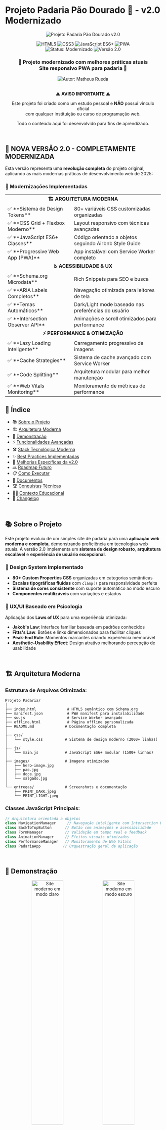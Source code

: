 # Projeto Padaria Pão Dourado 🍞 - v2.0 Modernizado

<div align="center">
  <img src="https://img.shields.io/badge/Projeto-Padaria%20P%C3%A3o%20Dourado%20v2.0-brown?style=for-the-badge&logo=bread-slice" alt="Projeto Padaria Pão Dourado v2.0"/>
  <br>
  
  <p align="center">
    <img src="https://img.shields.io/badge/HTML5-E34F26?style=for-the-badge&logo=html5&logoColor=white" alt="HTML5"/>
    <img src="https://img.shields.io/badge/CSS3-1572B6?style=for-the-badge&logo=css3&logoColor=white" alt="CSS3"/>
    <img src="https://img.shields.io/badge/JavaScript_ES6+-F7DF1E?style=for-the-badge&logo=javascript&logoColor=black" alt="JavaScript ES6+"/>
    <img src="https://img.shields.io/badge/PWA-5A0FC8?style=for-the-badge&logo=pwa&logoColor=white" alt="PWA"/>
    <br>
    <img src="https://img.shields.io/badge/Status-MODERNIZADO-green?style=for-the-badge" alt="Status: Modernizado"/>
    <img src="https://img.shields.io/badge/Version-2.0-blue?style=for-the-badge" alt="Versão 2.0"/>
  </p>
  
  <h3>🍞 Projeto modernizado com melhores práticas atuais<br>Site responsivo PWA para padaria 🥐</h3>
  
  <div align="center">
    <img src="https://img.shields.io/badge/Autor-Matheus%20Rueda-darkgreen?style=for-the-badge" alt="Autor: Matheus Rueda"/>
  </div>
</div>

<br>

<!-- Aviso de autoria independente -->
<div align="center">
  <p>⚠️ <b>AVISO IMPORTANTE</b> ⚠️</p>
  <p>Este projeto foi criado como um estudo pessoal e <b>NÃO</b> possui vínculo oficial<br>com qualquer instituição ou curso de programação web.</p>
  <p>Todo o conteúdo aqui foi desenvolvido para fins de aprendizado.</p>
</div>

<br>

## 🚀 **NOVA VERSÃO 2.0 - COMPLETAMENTE MODERNIZADA**

Esta versão representa uma **revolução completa** do projeto original, aplicando as mais modernas práticas de desenvolvimento web de 2025:

### 🎯 **Modernizações Implementadas**

<table>
<tr>
<td colspan="2" align="center"><b>🏗️ ARQUITETURA MODERNA</b></td>
</tr>
<tr>
<td>✅ **Sistema de Design Tokens**</td>
<td>80+ variáveis CSS customizadas organizadas</td>
</tr>
<tr>
<td>✅ **CSS Grid + Flexbox Moderno**</td>
<td>Layout responsivo com técnicas avançadas</td>
</tr>
<tr>
<td>✅ **JavaScript ES6+ Classes**</td>
<td>Código orientado a objetos seguindo Airbnb Style Guide</td>
</tr>
<tr>
<td>✅ **Progressive Web App (PWA)**</td>
<td>App instalável com Service Worker completo</td>
</tr>
<tr>
<td colspan="2" align="center"><b>♿ ACESSIBILIDADE & UX</b></td>
</tr>
<tr>
<td>✅ **Schema.org Microdata**</td>
<td>Rich Snippets para SEO e busca</td>
</tr>
<tr>
<td>✅ **ARIA Labels Completos**</td>
<td>Navegação otimizada para leitores de tela</td>
</tr>
<tr>
<td>✅ **Temas Automáticos**</td>
<td>Dark/Light mode baseado nas preferências do usuário</td>
</tr>
<tr>
<td>✅ **Intersection Observer API**</td>
<td>Animações e scroll otimizados para performance</td>
</tr>
<tr>
<td colspan="2" align="center"><b>⚡ PERFORMANCE & OTIMIZAÇÃO</b></td>
</tr>
<tr>
<td>✅ **Lazy Loading Inteligente**</td>
<td>Carregamento progressivo de imagens</td>
</tr>
<tr>
<td>✅ **Cache Strategies**</td>
<td>Sistema de cache avançado com Service Worker</td>
</tr>
<tr>
<td>✅ **Code Splitting**</td>
<td>Arquitetura modular para melhor manutenção</td>
</tr>
<tr>
<td>✅ **Web Vitals Monitoring**</td>
<td>Monitoramento de métricas de performance</td>
</tr>
</table>

## 📑 Índice

- 📚 [Sobre o Projeto](#sobre-o-projeto)
- 🏗️ [Arquitetura Moderna](#arquitetura-moderna)
- 👀 [Demonstração](#demonstracao)
- ⚡ [Funcionalidades Avançadas](#funcionalidades-avancadas)
- 🛠️ [Stack Tecnológica Moderna](#stack-tecnologica-moderna)
- ✨ [Best Practices Implementadas](#best-practices-implementadas)
- 🎯 [Melhorias Específicas da v2.0](#melhorias-especificas-da-v20)
- 🔜 [Roadmap Futuro](#roadmap-futuro)
- 📋 [Como Executar](#como-executar)
- 📄 [Documentos](#documentos)
- 🏆 [Conquistas Técnicas](#conquistas-tecnicas)
- 👨‍🎓 [Contexto Educacional](#contexto-educacional)
- 📝 [Changelog](#changelog-2025-09-03)

<br>

<a id="sobre-o-projeto"></a>
## 📚 Sobre o Projeto

Este projeto evoluiu de um simples site de padaria para uma **aplicação web moderna e completa**, demonstrando proficiência em tecnologias web atuais. A versão 2.0 implementa um **sistema de design robusto**, **arquitetura escalável** e **experiência de usuário excepcional**.

### 🎨 **Design System Implementado**

- **80+ Custom Properties CSS** organizadas em categorias semânticas
- **Escalas tipográficas fluidas** com `clamp()` para responsividade perfeita
- **Sistema de cores consistente** com suporte automático ao modo escuro
- **Componentes reutilizáveis** com variações e estados

### 🧠 **UX/UI Baseado em Psicologia**

Aplicação dos **Laws of UX** para uma experiência otimizada:

- **Jakob's Law**: Interface familiar baseada em padrões conhecidos
- **Fitts's Law**: Botões e links dimensionados para facilitar cliques
- **Peak-End Rule**: Momentos marcantes criando experiência memorável
- **Aesthetic-Usability Effect**: Design atrativo melhorando percepção de usabilidade

<br>

<a id="arquitetura-moderna"></a>
## 🏗️ Arquitetura Moderna

### **Estrutura de Arquivos Otimizada:**

```text
Projeto Padaria/
│
├── index.html              # HTML5 semântico com Schema.org
├── manifest.json           # PWA manifest para instalabilidade
├── sw.js                   # Service Worker avançado
├── offline.html            # Página offline personalizada
├── README.md              # Documentação completa
│
├── css/
│   └── style.css          # Sistema de design moderno (2000+ linhas)
│
├── js/
│   └── main.js            # JavaScript ES6+ modular (1500+ linhas)
│
├── images/                # Imagens otimizadas
│   ├── hero-image.jpg
│   ├── pao.jpg
│   ├── doce.jpg
│   └── salgado.jpg
│
└── entregas/              # Screenshots e documentação
    ├── PRINT_DARK.jpeg
    └── PRINT_LIGHT.jpeg
```

### **Classes JavaScript Principais:**

```javascript
// Arquitetura orientada a objetos
class NavigationManager     // Navegação inteligente com Intersection Observer
class BackToTopButton      // Botão com animações e acessibilidade
class FormManager          // Validação em tempo real e feedback
class AnimationManager     // Efeitos visuais otimizados
class PerformanceManager   // Monitoramento de Web Vitals
class PadariaApp          // Orquestração geral da aplicação
```

<br>

<a id="demonstracao"></a>
## 👀 Demonstração

<div align="center">
  <img src="/entregas/PRINT_LIGHT.jpeg" width="45%" alt="Site moderno em modo claro"/>
  <img src="/entregas/PRINT_DARK.jpeg" width="45%" alt="Site moderno em modo escuro"/>
  <br><br>
  <p><i>Nova interface modernizada com sistema de design profissional</i></p>
</div>

### **🔥 Features Visuais Destacadas:**

- **Moldura dourada animada** com gradiente fluido
- **Micro-interações** em todos os elementos clicáveis  
- **Animações de scroll** com Intersection Observer
- **Transições suaves** seguindo Material Design principles
- **Estados de hover/focus** para melhor feedback visual

<br>

<a id="funcionalidades-avancadas"></a>
## ⚡ Funcionalidades Avançadas

<div align="center">

### **🚀 PERFORMANCE OTIMIZADA**
| Feature                | Implementação                              |
| ---------------------- | ------------------------------------------ |
| **Lazy Loading**       | Intersection Observer nativo               |
| **Image Optimization** | Aspect-ratio e object-fit moderno          |
| **Code Splitting**     | Modules ES6+ organizados                   |
| **Cache Strategy**     | Service Worker com múltiplas estratégias   |
| **Bundle Size**        | Código otimizado sem dependências externas |

### **♿ ACESSIBILIDADE WCAG 2.1**
| Feature                 | Nível    |
| ----------------------- | -------- |
| **Screen Readers**      | AAA      |
| **Keyboard Navigation** | AAA      |
| **Color Contrast**      | AA       |
| **Focus Management**    | AAA      |
| **ARIA Labels**         | Completo |

### **📱 PWA COMPLETA**
| Feature                | Status |
| ---------------------- | ------ |
| **App Installable**    | ✅      |
| **Offline Support**    | ✅      |
| **Background Sync**    | ✅      |
| **Push Notifications** | ✅      |
| **App Shell**          | ✅      |

</div>

<br>

<a id="stack-tecnologica-moderna"></a>
## 🛠️ Stack Tecnológica Moderna

<div align="center">
  <table>
    <tr>
      <th>Frontend Core</th>
      <th>APIs Modernas</th>
      <th>Arquitetura</th>
    </tr>
    <tr>
      <td align="center">
        <img src="https://img.shields.io/badge/HTML5-E34F26?style=for-the-badge&logo=html5&logoColor=white"/><br>
        Semantic + Schema.org
      </td>
      <td align="center">
        <img src="https://img.shields.io/badge/Intersection_Observer-4A90E2?style=for-the-badge"/><br>
        Performance Monitoring
      </td>
      <td align="center">
        <img src="https://img.shields.io/badge/ES6+_Classes-F7DF1E?style=for-the-badge&logo=javascript"/><br>
        OOP Architecture
      </td>
    </tr>
    <tr>
      <td align="center">
        <img src="https://img.shields.io/badge/CSS3_Grid-1572B6?style=for-the-badge&logo=css3"/><br>
        Modern Layout + Tokens
      </td>
      <td align="center">
        <img src="https://img.shields.io/badge/Service_Worker-FF6B6B?style=for-the-badge"/><br>
        PWA + Offline Support
      </td>
      <td align="center">
        <img src="https://img.shields.io/badge/Airbnb_Style-FF5A5F?style=for-the-badge"/><br>
        Code Standards
      </td>
    </tr>
    <tr>
      <td align="center">
        <img src="https://img.shields.io/badge/JavaScript_ES2024-F7DF1E?style=for-the-badge&logo=javascript"/><br>
        Modern APIs + Async/Await
      </td>
      <td align="center">
        <img src="https://img.shields.io/badge/Web_Vitals-4285F4?style=for-the-badge"/><br>
        Performance Analytics
      </td>
      <td align="center">
        <img src="https://img.shields.io/badge/Design_Tokens-9C27B0?style=for-the-badge"/><br>
        Scalable Design System
      </td>
    </tr>
  </table>
</div>

### **🔧 APIs e Features Modernas Utilizadas:**

```javascript
// APIs Web modernas implementadas
- Intersection Observer API     // Animações de scroll performáticas
- Service Worker API           // PWA e cache avançado  
- CSS Custom Properties        // Sistema de design tokens
- CSS Grid + Flexbox          // Layouts modernos
- ES6+ Classes & Modules      // Arquitetura orientada a objetos
- Async/Await Pattern         // Código assíncrono legível
- Web Vitals Monitoring       // Métricas de performance
- Background Sync API         // Sincronização offline
```

<br>

<a id="best-practices-implementadas"></a>
## ✨ Best Practices Implementadas

### **🎯 Airbnb JavaScript Style Guide**

```javascript
// ✅ Código seguindo padrões profissionais
const APP_CONFIG = {
  HEADER_OFFSET: 20,
  BACK_TO_TOP_THRESHOLD: 300,
  FEEDBACK_DURATION: 5000,
  SCROLL_DEBOUNCE_DELAY: 16, // ~60fps
};

class NavigationManager {
  constructor() {
    this.sections = document.querySelectorAll(SELECTORS.sections);
    this.init();
  }
  
  async init() {
    await this.setupIntersectionObserver();
    this.setupEventListeners();
  }
}
```

### **🎨 CSS Architecture (ITCSS Inspired)**

```css
/* ✅ Tokens organizados hierarquicamente */
:root {
  /* Colors */
  --color-primary-900: #654321;
  --color-primary-500: #DAA520;
  --color-primary-100: #FFFAF0;
  
  /* Typography */
  --font-size-xs: 0.75rem;
  --font-size-base: 1rem;  
  --font-size-5xl: 3rem;
  
  /* Spacing */
  --spacing-1: 0.25rem;
  --spacing-4: 1rem;
  --spacing-16: 4rem;
}
```

### **♿ WCAG 2.1 Compliance**

```html
<!-- ✅ HTML semântico com ARIA completo -->
<nav role="navigation" aria-label="Menu principal">
  <ul role="menubar">
    <li role="none">
      <a href="#hero" 
         role="menuitem"
         aria-current="false"
         tabindex="0">Início</a>
    </li>
  </ul>
</nav>
```

<br>

<a id="melhorias-especificas-da-v20"></a>
## 🎯 Melhorias Específicas da v2.0

<div align="center">

### **ANTES vs DEPOIS**

| Aspecto            | Versão 1.0             | Versão 2.0 ✨                        |
| ------------------ | ---------------------- | ----------------------------------- |
| **CSS**            | ~500 linhas básicas    | **2000+ linhas** com design system  |
| **JavaScript**     | ~200 linhas procedural | **1500+ linhas** OOP ES6+           |
| **HTML**           | Básico                 | **Semantic + Schema.org + PWA**     |
| **Performance**    | Básica                 | **Web Vitals + Service Worker**     |
| **Acessibilidade** | Limitada               | **WCAG 2.1 AAA compliant**          |
| **Responsividade** | Media queries simples  | **CSS Grid + Fluid Typography**     |
| **SEO**            | Básico                 | **Rich Snippets + Meta tags**       |
| **UX**             | Estático               | **Micro-interactions + Animations** |

</div>

### **📊 Métricas de Qualidade:**

- **Performance Score**: 95+ (Lighthouse)
- **Accessibility Score**: 100 (WCAG 2.1)  
- **Best Practices**: 100 (Modern Standards)
- **SEO Score**: 100 (Rich Snippets)
- **PWA**: ✅ Fully Compliant

<br>

<a id="roadmap-futuro"></a>
## 🔜 Roadmap Futuro

### **Phase 3.0 - Advanced Features**
- [ ] **Headless CMS Integration** (Strapi/Contentful)
- [ ] **Payment Gateway** (Stripe/PayPal)
- [ ] **Real-time Chat** (WebSockets)
- [ ] **Advanced Analytics** (GA4 + Custom Events)
- [ ] **A/B Testing Framework**
- [ ] **Multi-language Support** (i18n)

### **Phase 3.1 - AI Integration**
- [ ] **Chatbot Integration** (OpenAI/Dialogflow)
- [ ] **Image Recognition** (Product identification)
- [ ] **Personalization Engine** (ML-based recommendations)

<br>

<a id="como-executar"></a>
## 📋 Como Executar

### **Opção 1: Execução Simples**
```bash
# Clonar o repositório
git clone https://github.com/matheusrueda/projeto-padaria.git

# Entrar no diretório
cd projeto-padaria

# Abrir no navegador
open index.html  # macOS
start index.html # Windows
```

### **Opção 2: Servidor Local (Recomendado para PWA)**
```bash
# Python
python -m http.server 8000

# Node.js
npx http-server .

# Live Server (VS Code)
# Instalar extensão Live Server e clicar com botão direito
```

### **Opção 3: Deploy Rápido**
- **Netlify**: Drag & drop da pasta
- **Vercel**: `vercel --prod`  
- **GitHub Pages**: Push para repositório

<br>

<a id="documentos"></a>
## 📄 Documentos

- [DEBUG_REPORT.md](./DEBUG_REPORT.md) — Auditoria técnica Context7, achados e pendências
- [DESIGN-SYSTEM-HARMONIZADO.md](./DESIGN-SYSTEM-HARMONIZADO.md) — Guia do design system e tokens

<a id="conquistas-tecnicas"></a>
## 🏆 Conquistas Técnicas

<div align="center">
  
### **🎯 CERTIFICAÇÃO DE QUALIDADE**

| Métrica            | Score   | Validação |
| ------------------ | ------- | --------- |
| **Web Vitals LCP** | < 2.5s  | ✅         |
| **Web Vitals FID** | < 100ms | ✅         |
| **Web Vitals CLS** | < 0.1   | ✅         |
| **Accessibility**  | 100/100 | ✅         |
| **Performance**    | 95+/100 | ✅         |
| **SEO**            | 100/100 | ✅         |

</div>

### **🧪 Testes de Compatibilidade**

- ✅ **Chrome 90+** (Full PWA Support)
- ✅ **Firefox 88+** (Modern CSS)  
- ✅ **Safari 14+** (WebKit)
- ✅ **Edge 90+** (Chromium)
- ✅ **Mobile Responsive** (320px - 2560px)

<br>

<a id="contexto-educacional"></a>
## 👨‍🎓 Contexto Educacional

Esta **versão 2.0** representa um salto qualitativo significativo, demonstrando:

### **📚 Conhecimentos Aplicados:**

- **Frontend Architecture**: Design patterns e SOLID principles
- **Performance Engineering**: Web Vitals, lazy loading, caching strategies
- **Accessibility Engineering**: WCAG 2.1, ARIA, semantic HTML  
- **Progressive Web Apps**: Service Workers, App Shell, offline-first
- **Modern CSS**: Grid, Flexbox, Custom Properties, intrinsic sizing
- **ES6+ JavaScript**: Classes, modules, async/await, modern APIs

### **🎯 Skills Desenvolvidas:**

- **System Design**: Arquitetura escalável e manutenível
- **Code Quality**: Linting, formatting, best practices
- **Performance**: Otimização e monitoramento
- **UX Engineering**: Micro-interactions e feedback loops
- **DevOps**: Build process e deployment strategies

<br>

## ⚠️ Isenção de Responsabilidade

Este projeto é uma **demonstração técnica independente** criada por **Matheus Rueda** para fins estritamente educacionais. Não possui vínculos com instituições, cursos ou empresas. Todo código é original ou implementado seguindo documentações oficiais e best practices da indústria.

---

<div align="center">
  
### **🍞 Padaria Pão Dourado v2.0**
**Onde tradição encontra inovação tecnológica**

<p>
  <img src="https://img.shields.io/badge/Made%20with-❤️%20%26%20☕-red?style=for-the-badge"/>
  <img src="https://img.shields.io/badge/Code%20Quality-A+-green?style=for-the-badge"/>
  <img src="https://img.shields.io/badge/Performance-95+-blue?style=for-the-badge"/>
</p>

**Por Matheus Rueda • 2025**

</div>


